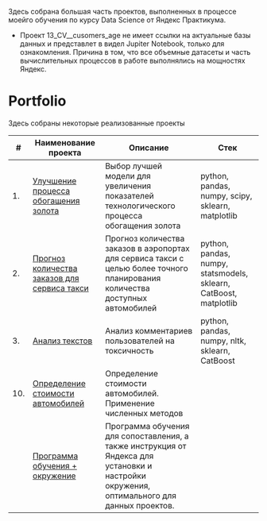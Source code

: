 Здесь собрана большая часть проектов, выполненных в процессе моейго обучения по курсу Data Science от Яндекс Практикума. 


* Проект 13_CV__cusomers_age не имеет ссылки на актуальные базы данных и представлет в видел Jupiter Notebook, только для ознакомления. Причина в том, что все объемные датасеты и часть вычислительных процессов в работе выполнялись на мощностях Яндекс.

# Portfolio

Здесь собраны некоторые реализованные проекты

| #    | Наименование проекта                | Описание                                                     | Стек                                                         |
| ---- | ------------------------------------------------------------ | ------------------------------------------------------------ | ------------------------------------------------------------ |
| 1.   | [Улучшение процесса обогащения золота](https://github.com/aq2003/Portfolio/tree/main/Gold%20Recovery) | Выбор лучшей модели для увеличения <br/>показателей технологического процесса <br/>обогащения золота | python, pandas, numpy, scipy, sklearn, matplotlib       |
| 2.   | [Прогноз количества заказов для сервиса такси](https://github.com/aq2003/Portfolio/tree/main/Taxi%20Service) | Прогноз количества заказов в аэропортах <br/>для сервиса такси с целью более точного планирования количества доступных <br/>автомобилей | python, pandas, numpy, statsmodels, sklearn, CatBoost, matplotlib |
| 3.   | [Анализ текстов](https://github.com/aq2003/Portfolio/tree/main/Analyzing%20Texts) | Анализ комментариев пользователей на токсичность             | python, pandas, numpy, nltk, sklearn, CatBoost |
|10.| [Определение стоимости автомобилей](https://github.com/KlyuchevenkoE/yandex_praktikum/tree/master/notebooks/10_numerical_methods__cars) |Определение стоимости автомобилей. Применение численных методов| |python, pandas, numpy, sklearn, CatBoost, LGBm |
| | [Программа обучения + окружение](https://github.com/KlyuchevenkoE/yandex_praktikum/blob/master/%D0%9F%D1%80%D0%BE%D0%B3%D1%80%D0%B0%D0%BC%D0%BC%D0%B0%20%D0%BE%D0%B1%D1%83%D1%87%D0%B5%D0%BD%D0%B8%D1%8F_%D0%A1%D0%BF%D0%B5%D1%86%D0%B8%D0%B0%D0%BB%D0%B8%D1%81%D1%82_%D0%BF%D0%BE_Data_Science.pdf) | Программа обучения для сопоставления, а также инструкция от Яндекса для установки и настройки окружения, оптимального для данных проектов.  |

